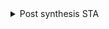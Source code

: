 <details>
  <summary>
  Post synthesis STA 
  </summary>
SS vs TT vs FF
[rv32i_sta.tcl](https://github.com/saivardhan3333/VSD-HD/blob/main/scripts/rv32i_sta.tcl)

![image](https://github.com/user-attachments/assets/9a6510a6-8247-4235-b023-5123fc01f43b)
![image](https://github.com/user-attachments/assets/03e1559b-dc95-43b2-b7a4-263b78397ceb)

![image](https://github.com/user-attachments/assets/8f2a304f-2115-4543-8427-b872559b863e)
![image](https://github.com/user-attachments/assets/3727402e-aa5e-4c6e-873d-3e1140c4b075)

![image](https://github.com/user-attachments/assets/3a74e7da-4d05-42ad-b564-4188fe88d299)
![image](https://github.com/user-attachments/assets/f51e4bb6-31bd-4ae7-af24-341768cfff0f)


By using [sta_across_PVT.tcl](https://github.com/saivardhan3333/VSD-HD/blob/main/scripts/sta_across_PVT.tcl) file we get below results


![image](https://github.com/user-attachments/assets/0d0a3446-16ca-48cb-a06b-3a626628cd33)

![image](https://github.com/user-attachments/assets/fa5c50a6-9a3f-43fe-ab38-09c9a483aa6b)


  
</details>
